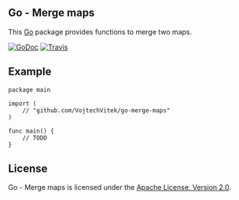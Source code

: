Go - Merge maps
---------------
This [Go](http://golang.org/) package provides functions to merge two maps.

[![GoDoc](https://godoc.org/github.com/VojtechVitek/go-merge-maps?status.png)](https://godoc.org/github.com/VojtechVitek/go-merge-maps)
[![Travis](https://travis-ci.org/VojtechVitek/go-merge-maps.svg?branch=master)](https://travis-ci.org/VojtechVitek/go-merge-maps)

Example
-------

```
package main

import (
	// "github.com/VojtechVitek/go-merge-maps"
)

func main() {
	// TODO
}
```

License
-------
Go - Merge maps is licensed under the [Apache License, Version 2.0](http://www.apache.org/licenses/LICENSE-2.0).
